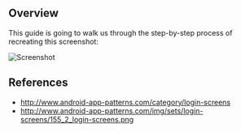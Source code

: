 ## Overview

This guide is going to walk us through the step-by-step process of recreating this screenshot:

![Screenshot](http://www.android-app-patterns.com/img/sets/login-screens/155_2_login-screens.png)

## References

* <http://www.android-app-patterns.com/category/login-screens>
* <http://www.android-app-patterns.com/img/sets/login-screens/155_2_login-screens.png>